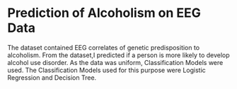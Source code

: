 # Prediction of Alcoholism on EEG Data
The dataset contained EEG correlates of genetic predisposition to alcoholism. From the dataset,I predicted if a person is more likely to develop alcohol use disorder. As the data was uniform, Classification Models were used. The Classification Models used for this purpose were Logistic Regression and Decision Tree.
